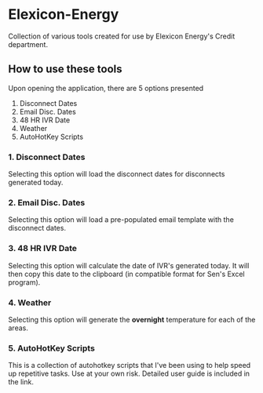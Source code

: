 # Elexicon-Energy
Collection of various tools created for use by Elexicon Energy's Credit department.

## How to use these tools
Upon opening the application, there are 5 options presented

1. Disconnect Dates
2. Email Disc. Dates
3. 48 HR IVR Date
4. Weather
5. AutoHotKey Scripts

### 1. Disconnect Dates
Selecting this option will load the disconnect dates for disconnects generated today.
### 2. Email Disc. Dates
Selecting this option will load a pre-populated email template with the disconnect dates.
### 3. 48 HR IVR Date
Selecting this option will calculate the date of IVR's generated today. It will then copy this date to the clipboard (in compatible format for Sen's Excel program).
### 4. Weather
Selecting this option will generate the **overnight** temperature for each of the areas.  
### 5. AutoHotKey Scripts
This is a collection of autohotkey scripts that I've been using to help speed up repetitive tasks. Use at your own risk. Detailed user guide is included in the link.
